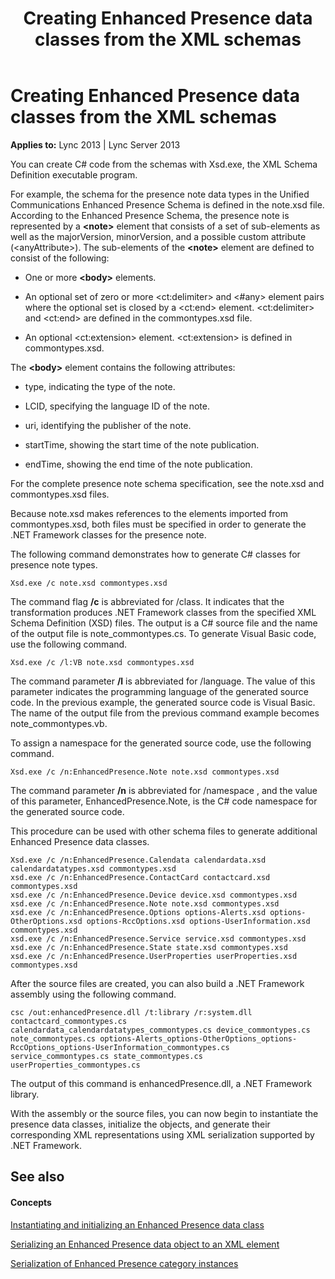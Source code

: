﻿---
title: Creating Enhanced Presence data classes from the XML schemas
TOCTitle: Creating Enhanced Presence data classes from the XML schemas
ms:assetid: 188c95cc-f3ec-41e9-ab4b-11283f08c18e
ms:mtpsurl: https://msdn.microsoft.com/en-us/library/Dn454686(v=office.15)
ms:contentKeyID: 57093253
ms.date: 07/24/2014
mtps_version: v=office.15
---

# Creating Enhanced Presence data classes from the XML schemas


**Applies to:** Lync 2013 | Lync Server 2013

You can create C\# code from the schemas with Xsd.exe, the XML Schema Definition executable program.

For example, the schema for the presence note data types in the Unified Communications Enhanced Presence Schema is defined in the note.xsd file. According to the Enhanced Presence Schema, the presence note is represented by a **\<note\>** element that consists of a set of sub-elements as well as the majorVersion, minorVersion, and a possible custom attribute (\<anyAttribute\>). The sub-elements of the **\<note\>** element are defined to consist of the following:

  - One or more **\<body\>** elements.

  - An optional set of zero or more \<ct:delimiter\> and \<\#any\> element pairs where the optional set is closed by a \<ct:end\> element. \<ct:delimiter\> and \<ct:end\> are defined in the commontypes.xsd file.

  - An optional \<ct:extension\> element. \<ct:extension\> is defined in commontypes.xsd.

The **\<body\>** element contains the following attributes:

  - type, indicating the type of the note.

  - LCID, specifying the language ID of the note.

  - uri, identifying the publisher of the note.

  - startTime, showing the start time of the note publication.

  - endTime, showing the end time of the note publication.

For the complete presence note schema specification, see the note.xsd and commontypes.xsd files.

Because note.xsd makes references to the elements imported from commontypes.xsd, both files must be specified in order to generate the .NET Framework classes for the presence note.

The following command demonstrates how to generate C\# classes for presence note types.

    Xsd.exe /c note.xsd commontypes.xsd

The command flag **/c** is abbreviated for /class. It indicates that the transformation produces .NET Framework classes from the specified XML Schema Definition (XSD) files. The output is a C\# source file and the name of the output file is note\_commontypes.cs. To generate Visual Basic code, use the following command.

    Xsd.exe /c /l:VB note.xsd commontypes.xsd

The command parameter **/l** is abbreviated for /language. The value of this parameter indicates the programming language of the generated source code. In the previous example, the generated source code is Visual Basic. The name of the output file from the previous command example becomes note\_commontypes.vb.

To assign a namespace for the generated source code, use the following command.

    Xsd.exe /c /n:EnhancedPresence.Note note.xsd commontypes.xsd

The command parameter **/n** is abbreviated for /namespace , and the value of this parameter, EnhancedPresence.Note, is the C\# code namespace for the generated source code.

This procedure can be used with other schema files to generate additional Enhanced Presence data classes.

    Xsd.exe /c /n:EnhancedPresence.Calendata calendardata.xsd calendardatatypes.xsd commontypes.xsd
    xsd.exe /c /n:EnhancedPresence.ContactCard contactcard.xsd commontypes.xsd
    xsd.exe /c /n:EnhancedPresence.Device device.xsd commontypes.xsd
    xsd.exe /c /n:EnhancedPresence.Note note.xsd commontypes.xsd
    xsd.exe /c /n:EnhancedPresence.Options options-Alerts.xsd options-OtherOptions.xsd options-RccOptions.xsd options-UserInformation.xsd commontypes.xsd
    xsd.exe /c /n:EnhancedPresence.Service service.xsd commontypes.xsd
    xsd.exe /c /n:EnhancedPresence.State state.xsd commontypes.xsd 
    xsd.exe /c /n:EnhancedPresence.UserProperties userProperties.xsd commontypes.xsd

After the source files are created, you can also build a .NET Framework assembly using the following command.

    csc /out:enhancedPresence.dll /t:library /r:system.dll contactcard_commontypes.cs calendardata_calendardatatypes_commontypes.cs device_commontypes.cs note_commontypes.cs options-Alerts_options-OtherOptions_options-RccOptions_options-UserInformation_commontypes.cs service_commontypes.cs state_commontypes.cs userProperties_commontypes.cs

The output of this command is enhancedPresence.dll, a .NET Framework library.

With the assembly or the source files, you can now begin to instantiate the presence data classes, initialize the objects, and generate their corresponding XML representations using XML serialization supported by .NET Framework.

## See also

#### Concepts

[Instantiating and initializing an Enhanced Presence data class](instantiating-and-initializing-an-enhanced-presence-data-class.md)

[Serializing an Enhanced Presence data object to an XML element](serializing-an-enhanced-presence-data-object-to-an-xml-element.md)

[Serialization of Enhanced Presence category instances](serialization-of-enhanced-presence-category-instances.md)

